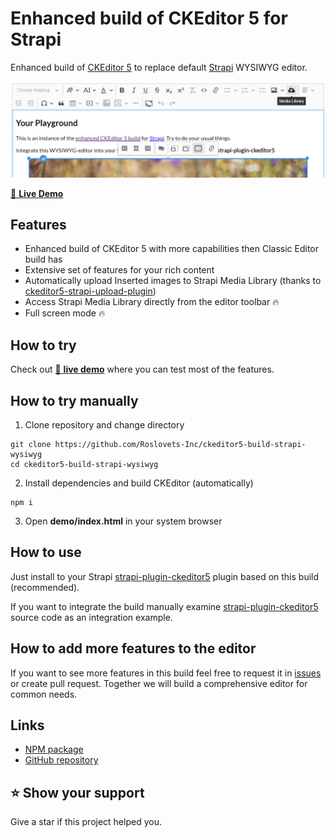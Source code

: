 # Enhanced build of CKEditor 5 for Strapi

Enhanced build of [CKEditor 5](https://github.com/ckeditor/ckeditor5) to replace default [Strapi](https://github.com/strapi/strapi) WYSIWYG editor.

![ckeditor5-build-strapi-wysiwyg demo screenshot](/demo/demo.png)

[👀 **Live Demo**](https://roslovets-inc.github.io/ckeditor5-build-strapi-wysiwyg/)

## Features

-   Enhanced build of CKEditor 5 with more capabilities then Classic Editor build has
-   Extensive set of features for your rich content
-   Automatically upload Inserted images to Strapi Media Library (thanks to [ckeditor5-strapi-upload-plugin](https://github.com/gtomato/ckeditor5-strapi-upload-plugin))
-   Access Strapi Media Library directly from the editor toolbar 🔥
-   Full screen mode 🔥

## How to try

Check out [👀 **live demo**](https://roslovets-inc.github.io/ckeditor5-build-strapi-wysiwyg/) where you can test most of the features.

## How to try manually

1. Clone repository and change directory

```
git clone https://github.com/Roslovets-Inc/ckeditor5-build-strapi-wysiwyg
cd ckeditor5-build-strapi-wysiwyg
```

2. Install dependencies and build CKEditor (automatically)

```
npm i
```

3. Open **demo/index.html** in your system browser

## How to use

Just install to your Strapi [strapi-plugin-ckeditor5](https://github.com/Roslovets-Inc/strapi-plugin-ckeditor5) plugin based on this build (recommended).

If you want to integrate the build manually examine [strapi-plugin-ckeditor5](https://github.com/Roslovets-Inc/strapi-plugin-ckeditor5) source code as an integration example.

## How to add more features to the editor

If you want to see more features in this build feel free to request it in [issues](https://github.com/Roslovets-Inc/ckeditor5-build-strapi-wysiwyg/issues) or create pull request. Together we will build a comprehensive editor for common needs.

## Links

-   [NPM package](https://www.npmjs.com/package/ckeditor5-build-strapi-wysiwyg)
-   [GitHub repository](https://github.com/Roslovets-Inc/ckeditor5-build-strapi-wysiwyg)

## ⭐️ Show your support

Give a star if this project helped you.
